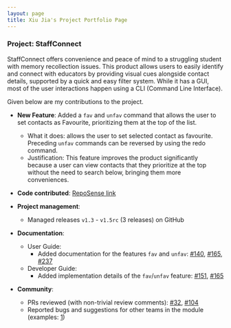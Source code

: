 ```yaml
---
layout: page
title: Xiu Jia's Project Portfolio Page
---
```


### Project: StaffConnect

StaffConnect offers convenience and peace of mind to a struggling student with memory recollection issues. This product allows users to easily identify and connect with educators by providing visual cues alongside contact details, supported by a quick and easy filter system. While it has a GUI, most of the user interactions happen using a CLI (Command Line Interface).

Given below are my contributions to the project.

* **New Feature**: Added a `fav` and `unfav` command that allows the user to set contacts as Favourite, prioritizing them at the top of the list.
  * What it does: allows the user to set selected contact as favourite. Preceding `unfav` commands can be reversed by using the redo command.
  * Justification: This feature improves the product significantly because a user can view contacts that they prioritize at the top without the need to search below, bringing them more conveniences.

* **Code contributed**: [RepoSense link](https://nus-cs2103-ay2324s2.github.io/tp-dashboard/?search=tsulim&sort=groupTitle%20dsc&sortWithin=title&since=2024-02-23&timeframe=commit&mergegroup=&groupSelect=groupByRepos&breakdown=false&tabOpen=true&tabType=authorship&tabAuthor=tsulim&tabRepo=AY2324S2-CS2103-F08-3%2Ftp%5Bmaster%5D&authorshipIsMergeGroup=false&authorshipFileTypes=docs~functional-code~test-code~other&authorshipIsBinaryFileTypeChecked=false&authorshipIsIgnoredFilesChecked=false)

* **Project management**:
  * Managed releases `v1.3` - `v1.5rc` (3 releases) on GitHub

* **Documentation**:
  * User Guide:
    * Added documentation for the features `fav` and `unfav`: [\#140](https://github.com/AY2324S2-CS2103-F08-3/tp/pull/140), [\#165](https://github.com/AY2324S2-CS2103-F08-3/tp/pull/165), [\#237](https://github.com/AY2324S2-CS2103-F08-3/tp/pull/237)
  * Developer Guide:
    * Added implementation details of the `fav`/`unfav` feature: [\#151](https://github.com/AY2324S2-CS2103-F08-3/tp/pull/151), [\#165](https://github.com/AY2324S2-CS2103-F08-3/tp/pull/165)

* **Community**:
  * PRs reviewed (with non-trivial review comments): [\#32](https://github.com/AY2324S2-CS2103-F08-3/tp/pull/32), [\#104](https://github.com/AY2324S2-CS2103-F08-3/tp/pull/104)
  * Reported bugs and suggestions for other teams in the module (examples: [1](https://github.com/AY2324S2-CS2103T-T10-1/tp/issues/368))

